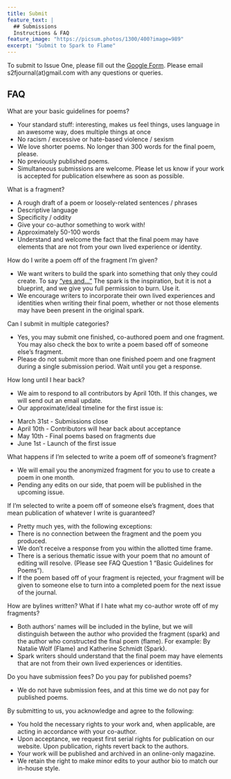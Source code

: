 ```yaml
---
title: Submit
feature_text: |
  ## Submissions
  Instructions & FAQ
feature_image: "https://picsum.photos/1300/400?image=989"
excerpt: "Submit to Spark to Flame"
---
```

To submit to Issue One, please fill out the [Google Form](https://docs.google.com/forms/d/e/1FAIpQLScK-5ArvstWpBkvBcw4TYKUSAPVl5In5AHuAPFlRvVUN_zhCA/viewform).
Please email s2fjournal(at)gmail.com with any questions or queries.

<p style= "text-align:center"> <h2>FAQ</h2> </p>

What are your basic guidelines for poems?

* Your standard stuff: interesting, makes us feel things, uses language in an awesome way, does multiple things at once
* No racism / excessive or hate-based violence / sexism
* We love shorter poems. No longer than 300 words for the final poem, please.
* No previously published poems.
* Simultaneous submissions are welcome. Please let us know if your work is accepted for publication elsewhere as soon as possible.

What is a fragment?

* A rough draft of a poem or loosely-related sentences / phrases
* Descriptive language
* Specificity / oddity
* Give your co-author something to work with!
* Approximately 50-100 words
* Understand and welcome the fact that the final poem may have elements that are not from your own lived experience or identity.

How do I write a poem off of the fragment I’m given?

* We want writers to build the spark into something that only they could create. To say [“yes and…”](https://en.wikipedia.org/wiki/Yes,_and...) The spark is the inspiration, but it is not a blueprint, and we give you full permission to burn. Use it.
* We encourage writers to incorporate their own lived experiences and identities when writing their final poem, whether or not those elements may have been present in the original spark.

Can I submit in multiple categories?

* Yes, you may submit one finished, co-authored poem and one fragment. You may also check the box to write a poem based off of someone else’s fragment.
* Please do not submit more than one finished poem and one fragment during a single submission period. Wait until you get a response.

How long until I hear back?

* We aim to respond to all contributors by April 10th. If this changes, we will send out an email update.
* Our approximate/ideal timeline for the first issue is:
- March 31st - Submissions close
- April 10th - Contributors will hear back about acceptance
- May 10th - Final poems based on fragments due
- June 1st - Launch of the first issue

What happens if I’m selected to write a poem off of someone’s fragment?

* We will email you the anonymized fragment for you to use to create a poem in one month.
* Pending any edits on our side, that poem will be published in the upcoming issue.

If I’m selected to write a poem off of someone else’s fragment, does that mean publication of whatever I write is guaranteed?

* Pretty much yes, with the following exceptions:
* There is no connection between the fragment and the poem you produced.
* We don’t receive a response from you within the allotted time frame.
* There is a serious thematic issue with your poem that no amount of editing will resolve. (Please see FAQ Question 1 “Basic Guidelines for Poems”).
* If the poem based off of your fragment is rejected, your fragment will be given to someone else to turn into a completed poem for the next issue of the journal.

How are bylines written? What if I hate what my co-author wrote off of my fragments?

* Both authors’ names will be included in the byline, but we will distinguish between the author who provided the fragment (spark) and the author who constructed the final poem (flame). For example: By Natalie Wolf (Flame) and Katherine Schmidt (Spark).
* Spark writers should understand that the final poem may have elements that are not from their own lived experiences or identities.

Do you have submission fees? Do you pay for published poems?

* We do not have submission fees, and at this time we do not pay for published poems.

By submitting to us, you acknowledge and agree to the following:

* You hold the necessary rights to your work and, when applicable, are acting in accordance with your co-author.
* Upon acceptance, we request first serial rights for publication on our website. Upon publication, rights revert back to the authors.
* Your work will be published and archived in an online-only magazine.
* We retain the right to make minor edits to your author bio to match our in-house style.